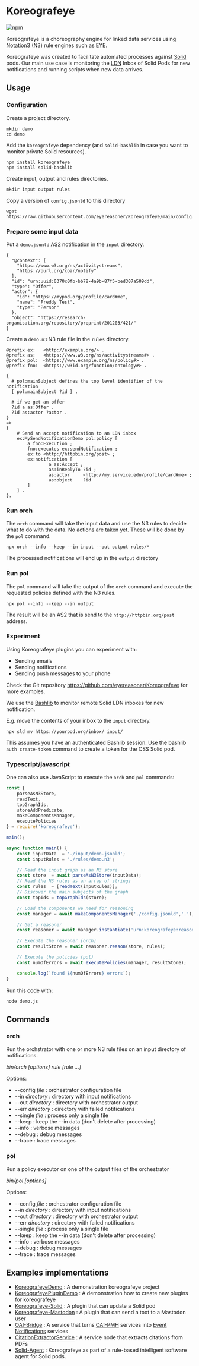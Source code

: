 # Koreografeye

[![npm](https://img.shields.io/npm/v/koreografeye)](https://www.npmjs.com/package/koreografeye)

Koreografeye is a choreography engine for linked data services using
[Notation3](https://w3c.github.io/N3/spec/) (N3) rule engines such 
as [EYE](https://github.com/eyereasoner/eye). 

Koreografeye was created to facilitate automated processes against [Solid](https://solidproject.org/TR/protocol) pods. Our main use case is monitoring the [LDN](https://www.w3.org/TR/ldn/) Inbox of Solid Pods for new notifications and running scripts when new data arrives.

## Usage

### Configuration

Create a project directory.

```
mkdir demo
cd demo
```

Add the `koreografeye` dependency (and `solid-bashlib` in case you want to monitor private Solid resources).

```
npm install koreografeye
npm install solid-bashlib
```

Create input, output and rules directories.

```
mkdir input output rules
```

Copy a version of `config.jsonld` to this directory

```
wget https://raw.githubusercontent.com/eyereasoner/Koreografeye/main/config.jsonld
```

### Prepare some input data

Put a `demo.jsonld` AS2 notification in the `input` directory.

```
{
  "@context": [
    "https://www.w3.org/ns/activitystreams",
    "https://purl.org/coar/notify"
  ],
  "id": "urn:uuid:0370c0fb-bb78-4a9b-87f5-bed307a509dd",
  "type": "Offer",
  "actor": {
    "id": "https://mypod.org/profile/card#me",
    "name": "Freddy Test",
    "type": "Person"
  },
  "object": "https://research-organisation.org/repository/preprint/201203/421/"
}
```

Create a `demo.n3` N3 rule file in the `rules` directory.

```
@prefix ex:   <http://example.org/> .
@prefix as:   <https://www.w3.org/ns/activitystreams#> .
@prefix pol:  <https://www.example.org/ns/policy#> .
@prefix fno:  <https://w3id.org/function/ontology#> .

{
  # pol:mainSubject defines the top level identifier of the notification
  [ pol:mainSubject ?id ] .
 
  # if we get an offer 
  ?id a as:Offer .
  ?id as:actor ?actor .
}
=>
{
    # Send an accept notification to an LDN inbox
    ex:MySendNotificationDemo pol:policy [
        a fno:Execution ;
        fno:executes ex:sendNotification ;
        ex:to <http://httpbin.org/post> ;
        ex:notification [
                a as:Accept ;
                as:inReplyTo ?id ;
                as:actor     <http://my.service.edu/profile/card#me> ;
                as:object    ?id
        ]
    ] .
}.
```

### Run orch

The `orch` command will take the input data and use the N3 rules to decide what to do with the data. No actions are taken yet. These will be done by the `pol` command.

```
npx orch --info --keep --in input --out output rules/*
```

The processed notifications will end up in the `output` directory

### Run pol

The `pol` command will take the output of the `orch` command and execute the requested
policies defined with the N3 rules.

```
npx pol --info --keep --in output
```

The result will be an AS2 that is send to the `http://httpbin.org/post` address.

### Experiment

Using Koreografeye plugins you can experiment with:

- Sending emails
- Sending notifications
- Sending push messages to your phone

Check the Git repository https://github.com/eyereasoner/Koreografeye for more examples.

We use the [Bashlib](https://github.com/SolidLabResearch/Bashlib) to monitor remote Solid LDN inboxes for new notification.

E.g. move the contents of your inbox to the `input` directory.

```
npx sld mv https://yourpod.org/inbox/ input/
```

This assumes you have an authenticated Bashlib session. Use the bashlib `auth create-token` command to create a token for the CSS Solid pod.

### Typescript/javascript

One can also use JavaScript to execute the `orch` and `pol` commands:

```javascript
const { 
    parseAsN3Store, 
    readText, 
    topGraphIds, 
    storeAddPredicate, 
    makeComponentsManager,
    executePolicies
} = require('koreografeye');

main();

async function main() {
    const inputData  = './input/demo.jsonld';
    const inputRules = './rules/demo.n3';

    // Read the input graph as an N3 store
    const store  = await parseAsN3Store(inputData); 
    // Read the N3 rules as an array of strings
    const rules  = [readText(inputRules)]; 
    // Discover the main subjects of the graph
    const topIds = topGraphIds(store);

    // Load the components we need for reasoning
    const manager = await makeComponentsManager('./config.jsonld','.');

    // Get a reasoner
    const reasoner = await manager.instantiate('urn:koreografeye:reasonerInstance');

    // Execute the reasoner (orch)
    const resultStore = await reasoner.reason(store, rules);

    // Execute the policies (pol)
    const numOfErrors = await executePolicies(manager, resultStore);

    console.log(`found ${numOfErrors} errors`);
}
```

Run this code with:

```
node demo.js
```

## Commands

### orch

Run the orchstrator with one or more N3 rule files on an input directory
of notifications.

*bin/orch [options] rule [rule ...]*

Options:

- --config *file* : orchestrator configuration file
- --in *directory* : directory with input notifications
- --out *directory* : directory with orchestrator output
- --err *directory* : directory with failed notifications
- --single *file* : process only a single file
- --keep : keep the --in data (don't delete after processing)
- --info : verbose messages
- --debug : debug messages
- --trace : trace messages

### pol

Run a policy executor on one of the output files of the orchestrator

*bin/pol [options]*

Options:

- --config *file* : orchestrator configuration file
- --in *directory* : directory with input notifications
- --out *directory* : directory with orchestrator output
- --err *directory* : directory with failed notifications
- --single *file* : process only a single file
- --keep : keep the --in data (don't delete after processing)
- --info : verbose messages
- --debug : debug messages
- --trace : trace messages

## Examples implementations

- [KoreografeyeDemo](https://github.com/eyereasoner/KoreografeyeDemo) : A demonstration koreografeye project
- [KoreografeyePluginDemo](https://github.com/eyereasoner/KoreografeyePluginDemo) : A demonstration how to create new plugins for koreografeye
- [Koreografeye-Solid](https://github.com/eyereasoner/Koreografeye-Solid) : A plugin that can update a Solid pod
- [Koreografeye-Mastodon](https://github.com/eyereasoner/Koreografeye-Mastodon) : A plugin that can send a toot to a Mastodon user
- [OAI-Bridge](https://github.com/MellonScholarlyCommunication/OAI-Bridge) : A service that turns [OAI-PMH](https://www.openarchives.org/pmh/) services into [Event Notifications](https://www.eventnotifications.net) services
- [CitationExtractorService](https://github.com/MellonScholarlyCommunication/CitationExtractorService) : A service node that extracts citations from PDFs
- [Solid-Agent](https://github.com/woutslabbinck/Solid-Agent) : Koreografeye as part of a rule-based intelligent software agent for Solid pods.
